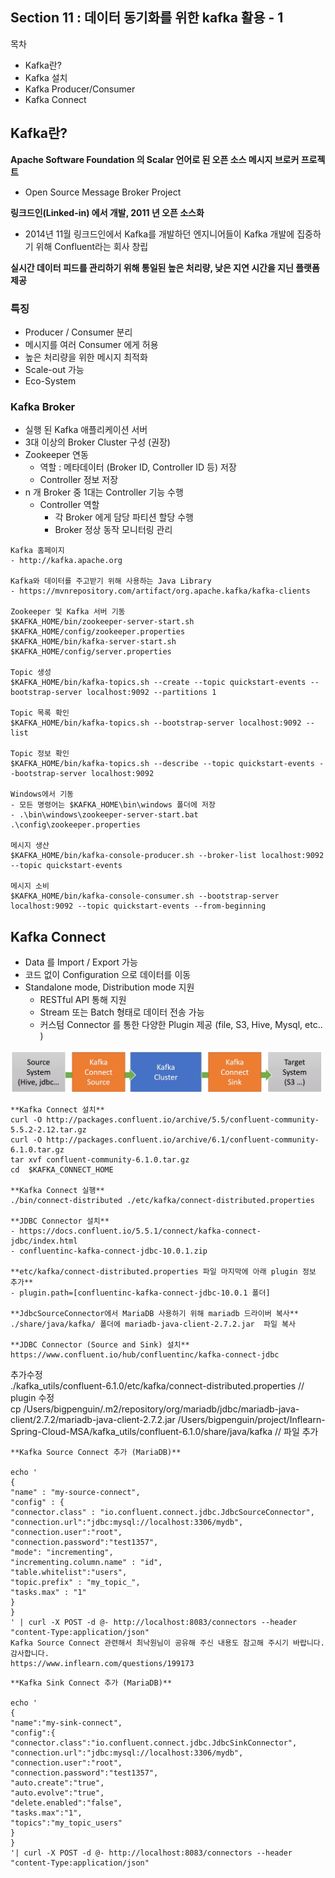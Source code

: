## Section 11 : 데이터 동기화를 위한 kafka 활용 - 1

목차

- Kafka란?
- Kafka 설치
- Kafka Producer/Consumer
- Kafka Connect

## Kafka란?

**Apache Software Foundation 의 Scalar 언어로 된 오픈 소스 메시지 브로커 프로젝트**

- Open Source Message Broker Project

**링크드인(Linked-in) 에서 개발, 2011 년 오픈 소스화**

- 2014년 11월 링크드인에서 Kafka를 개발하던 엔지니어들이 Kafka 개발에 집중하기 위해 Confluent라는 회사 창립

**실시간 데이터 피드를 관리하기 위해 통일된 높은 처리량, 낮은 지연 시간을 지닌 플랫폼 제공**

### 특징

- Producer / Consumer 분리
- 메시지를 여러 Consumer 에게 허용
- 높은 처리량을 위한 메시지 최적화
- Scale-out 가능
- Eco-System

### Kafka Broker

- 실행 된 Kafka 애플리케이션 서버
- 3대 이상의 Broker Cluster 구성 (권장)
- Zookeeper 연동
    - 역할 : 메타데이터 (Broker ID, Controller ID 등) 저장
    - Controller 정보 저장
- n 개 Broker 중 1대는 Controller 기능 수행
    - Controller 역할
        - 각 Broker 에게 담당 파티션 할당 수행
        - Broker 정상 동작 모니터링 관리

```
Kafka 홈페이지
- http://kafka.apache.org

Kafka와 데이터를 주고받기 위해 사용하는 Java Library
- https://mvnrepository.com/artifact/org.apache.kafka/kafka-clients

Zookeeper 및 Kafka 서버 기동
$KAFKA_HOME/bin/zookeeper-server-start.sh  $KAFKA_HOME/config/zookeeper.properties
$KAFKA_HOME/bin/kafka-server-start.sh  $KAFKA_HOME/config/server.properties

Topic 생성
$KAFKA_HOME/bin/kafka-topics.sh --create --topic quickstart-events --bootstrap-server localhost:9092 --partitions 1

Topic 목록 확인
$KAFKA_HOME/bin/kafka-topics.sh --bootstrap-server localhost:9092 --list

Topic 정보 확인
$KAFKA_HOME/bin/kafka-topics.sh --describe --topic quickstart-events --bootstrap-server localhost:9092

Windows에서 기동
- 모든 명령어는 $KAFKA_HOME\bin\windows 폴더에 저장
- .\bin\windows\zookeeper-server-start.bat  .\config\zookeeper.properties

메시지 생산
$KAFKA_HOME/bin/kafka-console-producer.sh --broker-list localhost:9092 --topic quickstart-events

메시지 소비
$KAFKA_HOME/bin/kafka-console-consumer.sh --bootstrap-server localhost:9092 --topic quickstart-events --from-beginning
```

## Kafka Connect

- Data 를 Import / Export 가능
- 코드 없이 Configuration 으로 데이터를 이동
- Standalone mode, Distribution mode 지원
    - RESTful API 통해 지원
    - Stream 또는 Batch 형태로 데이터 전송 가능
    - 커스텀 Connector 를 통한 다양한 Plugin 제공 (file, S3, Hive, Mysql, etc.. )

<img src="/img/16.png" width="500px;">

```
**Kafka Connect 설치**
curl -O http://packages.confluent.io/archive/5.5/confluent-community-5.5.2-2.12.tar.gz
curl -O http://packages.confluent.io/archive/6.1/confluent-community-6.1.0.tar.gz
tar xvf confluent-community-6.1.0.tar.gz
cd  $KAFKA_CONNECT_HOME

**Kafka Connect 실행**
./bin/connect-distributed ./etc/kafka/connect-distributed.properties

**JDBC Connector 설치**
- https://docs.confluent.io/5.5.1/connect/kafka-connect-jdbc/index.html
- confluentinc-kafka-connect-jdbc-10.0.1.zip 

**etc/kafka/connect-distributed.properties 파일 마지막에 아래 plugin 정보 추가**
- plugin.path=[confluentinc-kafka-connect-jdbc-10.0.1 폴더]

**JdbcSourceConnector에서 MariaDB 사용하기 위해 mariadb 드라이버 복사**
./share/java/kafka/ 폴더에 mariadb-java-client-2.7.2.jar  파일 복사

**JDBC Connector (Source and Sink) 설치**
https://www.confluent.io/hub/confluentinc/kafka-connect-jdbc

```

추가수정</br>
./kafka_utils/confluent-6.1.0/etc/kafka/connect-distributed.properties // plugin 수정</br>
cp /Users/bigpenguin/.m2/repository/org/mariadb/jdbc/mariadb-java-client/2.7.2/mariadb-java-client-2.7.2.jar /Users/bigpenguin/project/Inflearn-Spring-Cloud-MSA/kafka_utils/confluent-6.1.0/share/java/kafka // 파일 추가

```
**Kafka Source Connect 추가 (MariaDB)**

echo '
{
"name" : "my-source-connect",
"config" : {
"connector.class" : "io.confluent.connect.jdbc.JdbcSourceConnector",
"connection.url":"jdbc:mysql://localhost:3306/mydb",
"connection.user":"root",
"connection.password":"test1357",
"mode": "incrementing",
"incrementing.column.name" : "id",
"table.whitelist":"users",
"topic.prefix" : "my_topic_",
"tasks.max" : "1"
}
}
' | curl -X POST -d @- http://localhost:8083/connectors --header "content-Type:application/json"
Kafka Source Connect 관련해서 최낙원님이 공유해 주신 내용도 참고해 주시기 바랍니다. 감사합니다. 
https://www.inflearn.com/questions/199173
```

```
**Kafka Sink Connect 추가 (MariaDB)**

echo '
{
"name":"my-sink-connect",
"config":{
"connector.class":"io.confluent.connect.jdbc.JdbcSinkConnector",
"connection.url":"jdbc:mysql://localhost:3306/mydb",
"connection.user":"root",
"connection.password":"test1357",
"auto.create":"true",
"auto.evolve":"true",
"delete.enabled":"false",
"tasks.max":"1",
"topics":"my_topic_users"
}
}
'| curl -X POST -d @- http://localhost:8083/connectors --header "content-Type:application/json"
```
